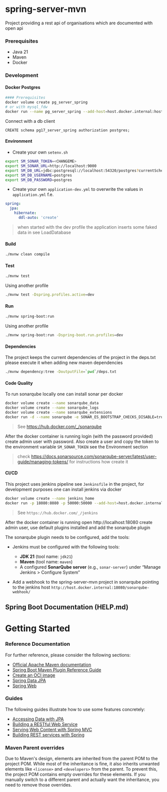 spring-server-mvn
=================

Project providing a rest api of organisations which are documented with open api


### Prerequisites

* Java 21
* Maven
* Docker

### Development

#### Docker Postgres

```bash
#### Prerequisites
docker volume create pg_server_spring
# or with mysql_fdw 
docker run --name pg_server_spring --add-host=host.docker.internal:host-gateway -p 54320:5432  -v pg_server_spring:/var/lib/postgresql/data -e POSTGRES_PASSWORD=postgres -d postgres:17.5
```

Connect with a db client

```postgresql
CREATE schema pg17_server_spring authorization postgres;
```

#### Environment

* Create your own `setenv.sh`
```bash
export SM_SONAR_TOKEN=<CHANGEME>
export SM_SONAR_URL=http://localhost:9000
export SM_DB_URL=jdbc:postgresql://localhost:54320/postgres?currentSchema=pg17_server_spring
export SM_DB_USERNAME=postgres
export SM_DB_PASSWORD=postgres
```

* Create your own `application-dev.yml` to overwrite the values in `application.yml` f.e.

```yml
spring:
  jpa:
    hibernate:
      ddl-auto: 'create'
```

> when started with the dev profile the application inserts some faked data in see LoadDatabase 


#### Build

```bash
./mvnw clean compile
```

#### Test

```bash
./mvnw test
```

Using another profile

```bash
./mvnw test -Dspring.profiles.active=dev
```


#### Run

```bash
./mvnw spring-boot:run
```

Using another profile

```bash
./mvnw spring-boot:run -Dspring-boot.run.profiles=dev
```

#### Dependencies

The project keeps the current dependencies of the project in the deps.txt please execute it when adding new maven 
dependencies

```bash
./mvnw dependency:tree -DoutputFile=`pwd`/deps.txt
```

#### Code Quality

To run sonarqube locally one can install sonar per docker

```bash
docker volume create --name sonarqube_data
docker volume create --name sonarqube_logs
docker volume create --name sonarqube_extensions
docker run -d --name sonarqube -e SONAR_ES_BOOTSTRAP_CHECKS_DISABLE=true --add-host=host.docker.internal:host-gateway -p 9000:9000 sonarqube:community
```
> See https://hub.docker.com/_/sonarqube

After the docker container is running login (with the password provided) create admin user with password.
Also create a user and copy the token to the environment variable `SM_SONAR_TOKEN` see the Environment section

> check https://docs.sonarsource.com/sonarqube-server/latest/user-guide/managing-tokens/ for instructions how create it

#### CI/CD 

This project uses jenkins pipeline see `Jenkinsfile` in the project, for development purposes one can install jenkins 
via docker

```bash
docker volume create --name jenkins_home
docker run -p 18080:8080 -p 50000:50000 --add-host=host.docker.internal:host-gateway -v jenkins_home:/var/jenkins_home jenkins/jenkins:lts-jdk11
```

> See `https://hub.docker.com/_/jenkins`

After the docker container is running open http://localhost:18080 create admin user, use default plugins installed and 
add the sonarqube plugin

The sonarqube plugin needs to be configured, add the tools:

- Jenkins must be configured with the following tools:
    - **JDK 21** (tool name: `jdk21`)
    - **Maven** (tool name: `maven`)
    - A configured **SonarQube server** (e.g., `sonar-server`) under “Manage Jenkins > Configure System”

- Add a webhook to the spring-server-mvn project in sonarqube pointing to the jenkins host `http://host.docker.internal:18080/sonarqube-webhook/`


Spring Boot Documentation (HELP.md)
-----------------------------------

# Getting Started

### Reference Documentation
For further reference, please consider the following sections:

* [Official Apache Maven documentation](https://maven.apache.org/guides/index.html)
* [Spring Boot Maven Plugin Reference Guide](https://docs.spring.io/spring-boot/3.5.3/maven-plugin)
* [Create an OCI image](https://docs.spring.io/spring-boot/3.5.3/maven-plugin/build-image.html)
* [Spring Data JPA](https://docs.spring.io/spring-boot/3.5.3/reference/data/sql.html#data.sql.jpa-and-spring-data)
* [Spring Web](https://docs.spring.io/spring-boot/3.5.3/reference/web/servlet.html)

### Guides
The following guides illustrate how to use some features concretely:

* [Accessing Data with JPA](https://spring.io/guides/gs/accessing-data-jpa/)
* [Building a RESTful Web Service](https://spring.io/guides/gs/rest-service/)
* [Serving Web Content with Spring MVC](https://spring.io/guides/gs/serving-web-content/)
* [Building REST services with Spring](https://spring.io/guides/tutorials/rest/)

### Maven Parent overrides

Due to Maven's design, elements are inherited from the parent POM to the project POM.
While most of the inheritance is fine, it also inherits unwanted elements like `<license>` and `<developers>` from the parent.
To prevent this, the project POM contains empty overrides for these elements.
If you manually switch to a different parent and actually want the inheritance, you need to remove those overrides.






